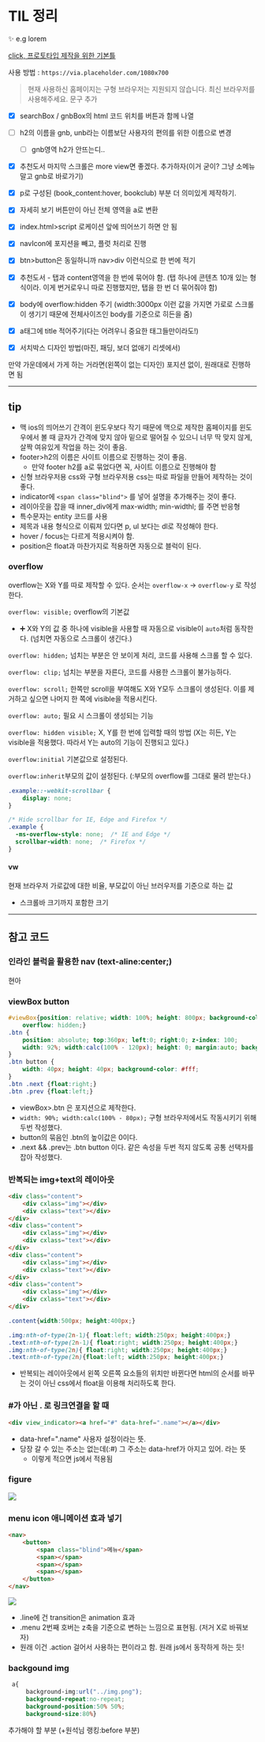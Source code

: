 # TIL 정리

:sparkles: e.g lorem

[click, 프로토타입 제작을 위한 기본틀](https://placeholder.com/)

사용 방법 : `https://via.placeholder.com/1080x700`



> 현재 사용하신 홈페이지는 구형 브라우저는 지원되지 않습니다. 최신 브라우저를 사용해주세요. 문구 추가

- [x] searchBox / gnbBox의  html 코드 위치를 버튼과 함께 나열
- [ ] h2의 이름을 gnb, unb라는 이름보단 사용자의 편의를 위한 이름으로 변경
  - [ ] gnb영역 h2가 안뜨는디..
- [x] 추천도서 마지막 스크롤은 more view면 좋겠다. 추가하자(이거 굳이? 그냥 소메뉴 말고 gnb로 바로가기)
- [x] p로 구성된 (book_content:hover, bookclub) 부분 더 의미있게 제작하기. 
- [x] 자세히 보기 버튼만이 아닌 전체 영역을 a로 변환
- [x] index.html>script 로케이션 앞에 띄어쓰기 하면 안 됨
- [x] navIcon에 포지션을 빼고, 플럿 처리로 진행
- [x] btn>button은 동일하니까 nav>div 이런식으로 한 번에 적기
- [x] 추천도서 - 탭과 content영역을 한 번에 묶어야 함. (탭 하나에 콘텐츠 10개 있는 형식이라. 이게 번거로우니 따로 진행했지만, 탭을 한 번 더 묶어줘야 함)
- [x] body에 overflow:hidden 주기 (width:3000px 이런 값을 가지면 가로로 스크롤이 생기기 때문에 전체사이즈인 body를 기준으로 히든을 줌)
- [x] a태그에 title 적어주기(다는 어려우니 중요한 태그들만이라도!)
- [x] 서치박스 디자인 방법(마진, 패딩, 보더 없애기 리셋에서)



만약 가운데에서 가게 하는 거라면(왼쪽이 없는 디자인) 포지션 없이, 원래대로 진행하면 됨







---

## tip

- 맥 ios의 띄어쓰기 간격이 윈도우보다 작기 때문에 맥으로 제작한 홈페이지를 윈도우에서 볼 때 글자가 간격에 맞지 않아 밑으로 떨어질 수 있으니 너무 딱 맞지 않게, 살짝 여유있게 작업을 하는 것이 좋음.
- footer>h2의 이름은 사이트 이름으로 진행하는 것이 좋음.
  - 만약 footer h2를 a로 묶었다면 꼭, 사이트 이름으로 진행해야 함
-  신형 브라우저용 css와 구형 브라우저용 css는 따로 파일을 만들어 제작하는 것이 좋다.
- indicator에 `<span class="blind">` 를 넣어 설명을 추가해주는 것이 좋다.
- 레이아웃을 잡을 때 inner_div에게 max-width; min-widthl; 를 주면 반응형
- 특수문자는 entity 코드를 사용
- 제목과 내용 형식으로 이뤄져 있다면 p, ul 보다는 dl로 작성해야 한다.
- hover / focus는 다르게 적용시켜야 함.
- position은 float과 마찬가지로 적용하면 자동으로 블럭이 된다.



### overflow

overflow는 X와 Y를 따로 제작할 수 있다. 순서는 `overflow-x` → `overflow-y` 로 작성한다.



`overflow: visible;` overflow의 기본값

- :heavy_plus_sign: X와 Y의 값 중 하나에 visible을 사용할 때 자동으로 visible이 `auto`처럼 동작한다. (넘치면 자동으로 스크롤이 생긴다.)

`overflow: hidden;` 넘치는 부분은 안 보이게 처리, 코드를 사용해 스크롤 할 수 있다.

`overflow: clip;` 넘치는 부분을 자른다, 코드를 사용한 스크롤이 불가능하다.

`overflow: scroll;` 한쪽만 scroll을 부여해도 X와 Y모두 스크롤이 생성된다. 이를 제거하고 싶으면 나머지 한 쪽에 visible을 적용시킨다.

`overflow: auto;` 필요 시 스크롤이 생성되는 기능

`overflow: hidden visible;`  X, Y를 한 번에 입력할 때의 방법 (X는 히든, Y는 visible을 적용했다. 따라서 Y는 auto의 기능이 진행되고 있다.)



`overflow:initial` 기본값으로 설정된다.

`overflow:inherit`부모의 값이 설정된다. (:부모의 overflow를 그대로 물려 받는다.)

```css
.example::-webkit-scrollbar {
    display: none;
}

/* Hide scrollbar for IE, Edge and Firefox */
.example {
  -ms-overflow-style: none;  /* IE and Edge */
  scrollbar-width: none;  /* Firefox */
}
```

#### vw

현재 브라우저 가로값에 대한 비율, 부모값이 아닌 브러우저를 기준으로 하는 값

- 스크롤바 크기까지 포함한 크기











---

## 참고 코드

### 인라인 블럭을 활용한 nav (text-aline:center;)

현아



### viewBox button

```css
#viewBox{position: relative; width: 100%; height: 800px; background-color: #dfdfdf;
    overflow: hidden;} 
.btn {
    position: absolute; top:360px; left:0; right:0; z-index: 100;
    width: 92%; width:calc(100% - 120px); height: 0; margin:auto; background-color: #333; 
}
.btn button {
    width: 40px; height: 40px; background-color: #fff;
}
.btn .next {float:right;}
.btn .prev {float:left;}      
```

- viewBox>.btn 은 포지션으로 제작한다.
- `width: 90%; width:calc(100% - 80px);` 구형 브라우저에서도 작동시키기 위해 두번 작성했다.
- button의 묶음인 .btn의 높이값은 0이다.
- .next && .prev는 .btn button 이다. 같은 속성을 두번 적지 않도록 공통 선택자를 잡아 작성했다.



### 반복되는 img+text의 레이아웃

```html
<div class="content">
    <div cxlass="img"></div>
    <div cxlass="text"></div>
</div>
<div class="content">
    <div cxlass="img"></div>
    <div cxlass="text"></div>
</div>
<div class="content">
    <div cxlass="img"></div>
    <div cxlass="text"></div>
</div>
<div class="content">
    <div cxlass="img"></div>
    <div cxlass="text"></div>
</div>
```

```css
.content{width:500px; height:400px;}

.img:nth-of-type(2n-1){ float:left; width:250px; height:400px;}
.text:nth-of-type(2n-1){ float:right; width:250px; height:400px;}
.img:nth-of-type(2n){ float:right; width:250px; height:400px;}
.text:nth-of-type(2n){float:left; width:250px; height:400px;}
```

- 반복되는 레이아웃에서 왼쪽 오른쪽 요소들의 위치만 바뀐다면 html의 순서를 바꾸는 것이 아닌 css에서 float을 이용해 처리하도록 한다.



### #가 아닌 . 로 링크연결을 할 때

```html
<div view_indicator><a href="#" data-href=".name"></a></div>
```

- data-href=".name" 사용자 설정이라는 뜻. 
- 당장 갈 수 있는 주소는 없는데(:#) 그 주소는 data-href가 아지고 있어. 라는 뜻
  - 이렇게 적으면 js에서 적용됨



### figure

![](img/html_basic/htmlCode_img23.png)



### menu icon 애니메이션 효과 넣기

```html
<nav>
    <button>
        <span class="blind">메뉴</span>
        <span></span>
        <span></span>
        <span></span>
    </button>
</nav>
```

![](img/html_basic/htmlCode_img24.png)

- .line에 건 transition은 animation 효과
- .menu 2번째 호버는 z축을 기준으로 변하는 느낌으로 표현됨. (저거 X로 바꿔보자)
- 원래 이건 .action 걸어서 사용하는 편이라고 함. 원래 js에서 동작하게 하는 듯!



### backgound img

```css
 a{    
     background-img:url("../img.png");    
     background-repeat:no-repeat;    
     background-position:50% 50%;    
     background-size:80%}
```







추가해야 할 부분 (+원석님 랭킹:before 부분)
